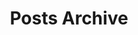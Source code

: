 ---
title: "Posts Archive"
layout: "archive"
type: "archive"
description: "Archive of historical posts."
---